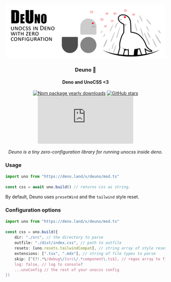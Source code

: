 <div align="center">
<br />

![Deuno](.github/banner.png)

<h3>Deuno 🦕</h3>

#### Deno and UnoCSS <3

[![Npm package yearly downloads](https://badgen.net/npm/dy/express)](https://npmjs.com/package/express)
[![GitHub stars](https://img.shields.io/github/stars/freeCodeCamp/freeCodeCamp.svg?style=social&label=Star&maxAge=2592000)](https://github.com/freeCodeCamp/freeCodeCamp)
[![NuGet stable version](https://badgen.net/nuget/v/newtonsoft.json)](https://nuget.org/packages/newtonsoft.json)

*Deuno is a tiny zero-configuration library for running unocss inside deno.*
</div>

### Usage

``` typescript
import uno from "https://deno.land/x/deuno/mod.ts"

const css = await uno.build() // returns css as string.
```

By default, Deuno uses `presetWind` and the `tailwind` style reset.

### Configuration options
```typescript
import uno from "https://deno.land/x/deuno/mod.ts"

const css = uno.build({
	dir: "./src", // the directory to parse
	outfile: "./dist/index.css", // path to outfile
	resets: [uno.resets.tailwindCompat], // string array of style resets (or other arbitrary css)
	extensions: [".tsx", ".mdx"], // string of file types to parse
	skip: [^(?!.*\/debug\/)src\/.*component\.ts$], // regex array to filter paths
	log: false, // log to console?
	...unoConfig // the rest of your unocss config
})
```
